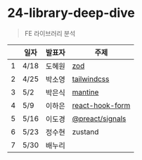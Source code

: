 # 24-library-deep-dive

>  FE 라이브러리 분석

|  | 일자  | 발표자 | 주제 |
|--|------|------|------|
| 1| 4/18 | 도혜원 | [zod](https://github.com/livid-fe-study/24-library-deep-dive/tree/main/w01) |
| 2| 4/25 | 박소영 | [tailwindcss](https://github.com/livid-fe-study/24-library-deep-dive/tree/main/w02) |
| 3| 5/2  | 박은식 | [mantine](https://github.com/livid-fe-study/24-library-deep-dive/tree/main/w03) |
| 4| 5/9  | 이하은 | [react-hook-form](https://github.com/livid-fe-study/24-library-deep-dive/tree/main/w04) |
| 5| 5/16 | 이도경 | [@preact/signals](https://github.com/livid-fe-study/24-library-deep-dive/tree/main/w05) |
| 6| 5/23 | 정수현 | zustand |
| 7| 5/30 | 배누리 | |
